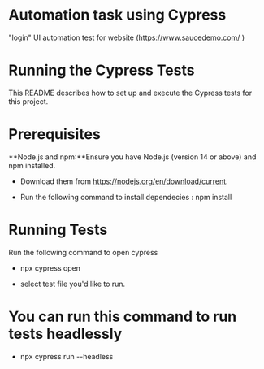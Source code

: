 # Automation task using Cypress
 "login" UI automation test for website (https://www.saucedemo.com/ )

 
 # Running the Cypress Tests
This README describes how to set up and execute the Cypress tests for this project.

# Prerequisites
**Node.js and npm:**Ensure you have Node.js (version 14 or above) and npm installed. 

- Download them from https://nodejs.org/en/download/current.

- Run the following command to install dependecies : npm install


# Running Tests
Run the following command to open cypress

 - npx cypress open
 
- select test file you'd like to run.
# You can run this command to run tests headlessly

 - npx cypress run --headless
